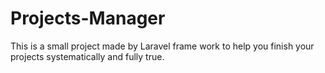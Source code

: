 # Projects-Manager

This is a small project made by Laravel frame work to help you finish your projects systematically and fully true.

